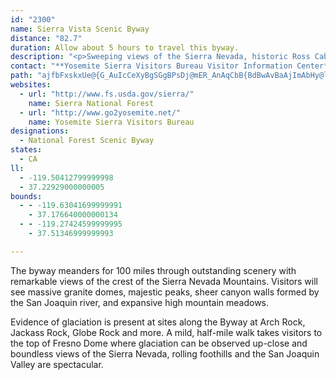 ```yaml
---
id: "2300"
name: Sierra Vista Scenic Byway
distance: "82.7"
duration: Allow about 5 hours to travel this byway.
description: "<p>Sweeping views of the Sierra Nevada, historic Ross Cabin, geologic features such as Fuller Buttes, Balloon Dome and Globe Rock, estuaries at Jackass Meadow, access to the John Muir and Ansel Adams wilderness areas, the cultural values experienced at the Sierra Mono Indian Museum; all on a 90 mile loop just outside Yosemite National Park. Add a side trip to the exact geographic center of California or Nelder Grove of Giant Sequoias. Welcome to the Sierra Vista Scenic Byway.</p>"
contact: "**Yosemite Sierra Visitors Bureau Visitor Information Center**  \n 559-683-4636  \n [Send E-mail](mailto:ysvb@yosemitethisyear.com )  \n\n"
path: "ajfbFxskxUe@{G_AuIcCeXyBgSGgBPsDj@mER_AnAqCbB{BdBwAvBaAjImAbHy@lACrC\\rCFlFIrFeAvEsBpGeAn@e@bAsAlJuU~@uEXs@~@sAnAk@pAYlCEtAY|AKjGkCp@OvD@~@Mn@YtNgNfD{DpCmEhGoL~AwBrBgBn@Yh@QzCGzBk@vCgA`A_AtCmEfA}@|ViGnCSdC?|CKvHoLfDsD~@s@f@kBPeEDiDs@gEDWXa@bBEhBLnBx@^Gv@c@hB{AdB_@jD~Ad@SReBDgGnAmCl@mFxAgGj@kAr@s@bD_B\\g@t@eEXu@Xo@^[n@c@`HAPK^{@X}BpBgF^aBnAmIDaBKsAHo@n@wB~B_M\\a@nAQbEmExA_DpAmBRmASaEeAsCKkBgB_FgEmBm@Ka@[EeAReDIa@oBuGs@e@u@gAy@IsBvAyBz@mA~Ae@Xo@BWOUm@?_@`@{AP_BEqAYy@oAsA}@g@m@M{CUYIgD_C}@E_Bd@o@EKMIWDa@N]|@y@z@gBHy@NQR?ZPRd@bAxAdAd@r@@x@KbBeAZULe@d@_Dh@aBYkAsDmCo@q@qCmDe@_Ai@}EYi@o@s@_@sAOkACgAN_AH{AEk@e@gB}CgDcAWy@eAOm@EeAC_AHyAUm@}AaAIQK_@OyB_@eAw@a@iDDiAZcBjAYdAE`CKx@Yp@_@r@qDxE}@Ro@CoD}@yAKiCZmBb@gAOiFuB}@k@mEa@a@Kw@a@kCsFc@c@sBe@uJgAo@{@Qo@DqFSq@[m@YW}EuCmAeBUk@s@yCaAiFm@eFIuKmCuHcB_Dk@q@mDwL}BeDwEmB_BeAe@y@aLw^YyATuEIy@iA{EUwEEs[_A{MgBuO_AyD}A{@YWUa@s@uLUeAe@eA}@s@{F_DiBsAcCuHsA_MG}BhBcHH}@V{QF_PTiAnCgGlAwBdBaB`AsAZcA\\gD@gB[sBYw@gF{Gg@u@Mq@CyALsCzBcPBm@Y}Aq@_C}@cB_BqBcAYwBYcAD}FjCeAt@}E~EwAf@uC^cAdAo@`CiAxCyBpDw@l@k@RyAJeI_Co@?u@PgBbAgEbDeA`@i@v@Qh@m@~Ei@~@gBlBeC~Ac@f@{@~BsA~EmAtAe@DqBrA_AvAuCfCc@rBiAjAu@XyAMi@Qg@_@{AqBs@_@yBUyA?m@D_@RyBrB_Af@sAb@yARmDJ_@CsC{@gIeGcAgAcCmEcEeE}B{CgBgBkA_B_AmBcAeE_@uDAkAd@yDDw@W}Do@yEA}ADyAhAcOCgB[uCu@cBcAoAwBwAmBgAoBw@o@MoA`@o@j@g@fAQbAi@bEo@nASNu@Vc@@qHOiE]c@Ho@f@o@~A?lAI^Yf@s@d@eArBe@\\cBXg@l@aAxBsBhB_@tAD`@b@tAIt@i@^_@Cs@[yHIs@d@}BvBo@`Ai@xAc@Xe@J]Ii@u@eBmGCsAKS_Ck@Sg@Mu@AiDa@YaAwAIyC_@cAyAyBcAwBcAdDkAlAs@dDOrBORk@Xu@x@W~@SlBHd@n@x@xApAh@|CHbBSrB?XlAlC@l@QfB]p@{LFi@HcAz@[?cAa@SFa@d@]Lo@AmAcAk@Di@Ry@jAOdBi@jAeAh@yBH}@YiBiBcF{@cA_Aw@_DKGoAM_BLYM]yB_@q@yFPs@Is@u@{@sCgBsHU[o@]}@Ee@\\IRo@hFMNy@RiCbE_AnB_@|By@p@yBr@Y\\ITHr@x@bCCTQ\\}AY_CsAd@sIEaEc@mASOa@EqCj@o@BiBe@sALc@Xa@dAy@`AmEh@}AzAu@Z}@t@e@xALpEWbCU`AmA`DS~Bg@vBSLOQDoL[g@SKSDk@r@}BtFi@bA_@FgBAkBf@c@d@eAnCyAfCc@VgBJq@d@o@nAa@dDuCrGiAfAcCd@o@MiAq@y@Wi@?mCnAgDh@yBbCcAf@eA\\gFpEsEAcBa@Si@Em@Ae@Jg@n@y@~@e@|@Sz@e@l@gBvBsAN_@NkAYeDPm@r@s@\\m@Zw@XuDdAyB\\sCDeBY{DUs@}D_EUm@BwAfB{Hf@sAXW~Bu@bAsC^s@vCqBd@y@Nm@b@mCtAgG\\kAd@aAX}AYuCXeJ?uDIgBY_@o@c@}FiAm@LsDdCiCzDIp@BhBIx@i@lAsDdGYv@SxAAlCOn@qAbC_EzE_AfCMGi@yB_AkBuAyAIkAYg@_@[{AUwA\\_@ZWb@UrA_AfDo@`AsAp@gBXqJl@uCJy@M_Ay@]y@A]dA}CDo@ViFMaDBq@Dk@r@_CT}A@cCQmBc@{@e@]{ASgC?aE^i@j@i@zAAdBTlAA^a@dA[^sB`BaFxBiCx@O\\M~@k@lC_@`@cAXsFSs@Vo@zAEfAdB~H?lAU^YVi@FiCCg@PSVQd@IzAU`B_@|@[P_JR_@`@q@lC}@fBMj@\\jBtClCj@t@Jn@IzBOl@SRu@ZYX]bBAd@^bCKfA_@fAw@d@e@t@CxEoArDOxBIdEK`Am@~@qFlFa@lAYXoAXy@_@g@s@UyAJo@Ak@Kk@o@gA{@?oB~@sA?U_@Uw@MmCWoAc@y@g@i@k@Ui@Ke@@i@PsAfAy@^_APy@Si@e@gC_E[Ys@G}A^u@t@_BbCs@t@mD`BiBb@s@?_A_@sDyDi@S]CaAVoA~@a@x@Kr@E~@HzIM~BSd@QZ_@RgBd@i@b@[r@gAbD{@bAYj@Sb@e@|Co@jA}Dt@UPeE`IyE`IeAfDS~Be@jA_PjQaGdAy@dAQx@WlEKn@_@v@}ExAgAr@y@VeAe@uBeDw@q@}CoAyCeBiAMoBwBs@Yi@?m@Ve@tAaB~H]d@YPiAEgEeBcBe@e@Fs@j@oBl@m@x@{A|Dm@hE?r@Rr@bBpDIr@Sj@e@Zi@HgHiC}CgB}Bu@o@I_AP}DdBcCxAiB`CcBpAiDz@cA|@c@`Ec@p@g@L}@Ko@m@IqBNaCEeBOkAg@aAaBgAqFkCoAEaAj@Wr@GVFt@z@pCBr@I~@QZ}@\\cAIsCu@sE_@YSiDyEiAg@uDEq@XiAtAo@xA]xB\\lHQfC[dAi@l@_Ad@aEl@k@t@e@hCWh@QRq@Lw@KwByBcAMiAJuBlAgB^e@Ci@Yo@y@i@{BEeBhCaFTy@?s@E_@cD{JmAsC[mACeA|BmKhAiDrA}@bB_@hAm@n@y@N_@@qAWaCo@gAa@_@cEmBoAiBI{BBy@b@sAj@q@bAs@dMGrEMjAi@h@a@f@s@XiARuA?wBWaE_@aFUsA]m@{@y@sAs@y@s@yByCi@WqIaA}Ak@a@m@SmE}AyC_CmFyA}BqAm@k@MsFEw@QeCwCw@]iFRaHoAsFOmBmAUy@@kAf@_AfHcDhCyBdAwEr@o@v@]~CdAv@SpAs@xCy@|@e@r@y@hC{Dd@WbAGdCs@l@_HH_Jm@{AoAyAiAYy@@iRnAyAQ}DkCcA[cGOu@OuKsHwDgD{@kAwBoFoAkAiCqAmDmA}AEiCNiBQmAy@kMkEuAiAc@uAoAaCgDyDiDoCs@QwHdBoLxBuBPsACqG{@yWyEkJsAkM?wBs@{AcA}@{A_@}AOmA?aADs@lCgNTyBBsCSmDiAyJyAwDy@}@eKgAo@SmDcCuDgA}AmAc@m@c@yC_A_AsAa@wJ_ByAe@_@q@KyBx@uDCsAMm@q@uAsCoDw@w@cDaBqI_D[u@Ik@EaANwCCmA_ByD_AyCo@e@kC_@eB{@Q_BCeANuA@qBLaAh@}@t@[vBE`MlA~@_@h@eAHgAOkAsDiHcAsAoAyBm@mBo@qHe@{A}AeB}@uAO_AB_ANk@R_@n@g@^Ex@D~Bl@bAm@n@_ArAgDxAsAx@iBNo@BwAg@{EA_AD{@d@sAhCiFRsADuAYuH?kBy@_FuAyDmHwMiBeCcAy@_BYqAPq@^iAJc@?y@Y_AcAgBuCy@cAmE{DiAyAa@qASuBNiPOgDo@sGCaEe@mD_@q@{I{JoAqCSiAc@iAu@{C[k@i@a@aA]aAo@w@q@y@qAYiA{BiCU{@I_ADyCMaBq@mBiAkA_Bs@aB]}AO_A?_BZuAx@cAb@iATmE\\yBf@cB|@iAz@yA~AsLzGkC`AaGv@iA^mDfBkLlHcVlJkEx@qBLe@EiFuAm@Wg@_@}CuCsGsKqAgA_HeDaI{EwFgCs@i@}E{EyBmAiBc@uJwAk@UmC_BaH{Gm@Ki@Na@r@_@fAe@rCSd@s@r@aEpCo@r@cCbGsAxG{@zBo@b@{I~AULcCrCo@Zm@JeB?w@_@UaAIsAOm@_D_G}@y@e@MiAEs@FcGxAs@FwAMQKo@}@o@W]?sBw@_G}E_FwCuEyD]Oy@I_Ab@c@n@QpA}BbIsCvEaDtGqAxBs@v@o@N{DJiDGeKXa@Tc@b@s@jAk@hAgErKI^UxHOlAg@lA{@R}DkAiBMiCJkIMi@H[j@ZdDRxCV~@R`CIdCu@tFI`BH\\TZh@\\l@JtAx@\\t@NfCYv@w@j@uAZcBPyA?_Aj@mEtFUj@Ix@DjAv@tE\\fINzIEpBIfAkCzEmCjDYlAMhDFvEI~As@nB[jE^tALvAZfAn@|@Tx@LlA?~@Sz@E~CNtDi@zTOxAgCrEsEpNK|BFtBl@xArBvCrArA~AlChArArAfCrAxDrDfJhDfLxCpSR|@n@zAr@pAvGbIvElHhEzHx@r@rD~@^l@`ExKpAfFRtBE~Gi@`EEpAp@tIF~CTrA^fDD`CR|A|BnDn@vAD`BUvDcA`DsBlCiAfDyA~BoAlDE~@VhCFpFNrANjDz@lDXfBAPwChGsC`HmAxDe@~Be@`ASxAyBxEi@tCu@|BDlBr@zDdClHIlB_B~GSz@Aj@Dl@^r@hAdAXjAElBw@fEBj@Rl@x@lBCr@O|Au@`A{F~Au@Xc@^UxA?`@Jp@v@~@d@\\hAT|D`BnAxAXpBmA`GkBtPOp@YZcNYg@f@YjA}AdEMz@Vp@Tj@rArBbFlHrBnExDfGf@vATlAIdAOb@Jh@jJfGpClAzJxCvH`D~GrDR^Ax@i@tDg@|BHdAx@`AnBrAvAdDnBEn@k@|@e@~@ExB\\bAgATq@\\KH^@~@KlBT`CnC~KxAfFpAnDbJ`SPdAPnPJp@lArB`EfAnCSvA_@nAr@T?NSl@cCx@cAnA_@rAXxChCz@rBf@pBxDxArEtAzEnCrX|UfBxBb@r@Zz@Hv@GxBOf@kBlBwD~Em@`BLzAvAvBpA`E|BdB`@x@LdBUd@s@`@}A`@UAYEYYo@mA_@YUEy@J_Ar@cAf@yB\\}@E_@Li@d@c@xABxCSfB_@d@a@RaAPyFKi@EqD}@i@VQ`@I|Ad@zA`F~I~A~BvA`AtBd@`CJnG_@fAe@nDw@rADzBMtCJn@PlCfBxDhAlBhAr@l@bCxDr@fBz@zCnIbSLdA_@fE?pAvBxGXTd@JtA?xJmBj@G`BT~QnKt@V|CdCfKnGhBbB|A|C^dBTp@dL`JjEhC~@~@n@pA@xA\\`ApGrGt@jGX`@lBdA~CfEhArCbBlJTRR@fDOxCt@xAMx@l@dCzG`DpFbAlCVlBKxAYlAA\\z@rB|@fAvGfBrAfBtApFlCtEr@f@nAPlCS`@Lr@x@r@jCJLnDxClInFbDjDtAjAvDlAnAD\\LjA~AbAz@lFp@lBD~C`Fb@d@|FxEfDfBj@~BjBnDb@vAl@p@|EzBpFfB|Dj@fGrAbD^|FSn@DpFhIdB`B|BxAnAjAr@dAbAfF`@~@b@DXRBr@MjCd@t@jDvArF`AzFD`Af@pAjBnA`Dr@v@fJzFbDPlBd@xERbA]^b@d@E~@~@tGbMrCxGxElGvFzD|DxDfDlA|F~CzAPb@h@XhBb@hHi@dDwAnEi@fA{AxGUvCPfC\\hAvC\\jBe@nABb@NlBdB^^@l@e@jBHtA|@d@bEpD~A`Cd@vB`@TZL^ArEsBfCKt@j@~@~AfB`AlErAnCfAl@H~CfAbCd@d@Vv@`AXlADpA_@~AElBNr@PhCKpBD`AJb@p@`@b@G\\c@hAOrAe@XY\\mAz@mGb@QrAQ~BHnAo@f@}@ZwDYuCo@kAe@EgADeAQCm@Re@lAGnATr@IvCEzAWn@Ux@wAr@e@~@SlBGz@LzErC~@RtBjBv@fC@l@K^YRyAPcAXyCzAgDh@o@XUl@Cv@\\hACr@u@pF?xAIz@u@dB^p@nAz@^h@b@tA`@p@b@Ib@[Ce@Qe@}@kAo@[IW?_@b@OnAFx@YVa@@eCN_B?c@Nc@XQTFRXGjBBj@vBfDn@jBSfAUl@TdCNXf@KP[?o@QgA`@q@\\Sb@HZ^SrBl@hA`Ar@Bj@UlAu@lC@t@x@r@rAXd@ERMtC_CRe@EmBOkAhAmDE{A^e@p@NVv@o@jCx@zGhAjAf@rA\\xADbAaAdCMdAE~C_@x@cAl@wAxA_C`AuAjAmA?EdA^t@x@P~ADjCjAtCXrDD~@x@~ArBKlAg@x@aARYrCsAxBBdAj@nAlAp@j@?t@a@tBeFxAe@d@Ed@Hv@KbCsAhBQh@k@~@oBX_BMwBFs@x@a@x@Pt@^x@|@r@xAX\\hCW~BvDxAl@vAG`A]lAGXf@bBp@nAF|@eAd@MlEz@nA^x@jAXrBh@dB^^hC_@xB?|@^bC^hAZdCbClAI^NXh@vBpCVxAl@zARVxBlANV\\fDZRXf@hBjE~@~@zCzDpARZPVXHx@uArDJZ`@h@bAl@\\d@XtBn@jC`@J|CLrAWh@BxAzBtBjBp@XdBP`I_@l@H~@b@nB~Ax@^jGYf@LdDjBd@FpF_AxBJrA~@Zl@NpABlDNtArBrFnCjGxAtAbBjAvB~@v@Cx@_@|@MjGz@d@GnAe@n@NbCvBr@Tx@Kb@e@h@kAt@o@zCqAzCVh@Zx@~@~@p@|@X^KbAy@d@DrC`CrAl@rAb@z@Ln@G|@w@Ts@Ly@Y{F?o@bBwEd@KnByDb@]b@Bh@pATLXKPe@NeAb@y@`@Mf@LNh@Ir@Hl@X@T[v@mBNQ`@?vBp@fJ|RXlB?~ASzAoFxMiAlB}@dAy@r@uBz@qFdBgE~AoBrAm@~@e@rBMzB[|Bm@lBqBzFsAjCcBfBgElByAX{AMuDwAeAUs@FqAbAa@|@[nCIpG_@jNIrA}@nFkApDmDnG_ArBmCtKe@~Aq@`DeBdHcBbF{@pB}BnBy@h@oEnBkA~@sFlGwAp@{Af@{DXcLJwBPe@NqAJeAh@_Al@y@dAq@fB]hB?rCx@zKIjDy@zDe@|AsC|GYpAy@`KSdB_@nAy@vA{\\|^kO|O}CrF]fAeBzD}A~DoAdCqJnKiBxCs@dBu@`Eo@hJc@fMEbROdCi@dDkA`DkBtCcDdD_BzBs@|Ae@nB"
websites:
  - url: "http://www.fs.usda.gov/sierra/"
    name: Sierra National Forest
  - url: "http://www.go2yosemite.net/"
    name: Yosemite Sierra Visitors Bureau
designations:
  - National Forest Scenic Byway
states:
  - CA
ll:
  - -119.50412799999998
  - 37.22929000000005
bounds:
  - - -119.63041699999991
    - 37.176640000000134
  - - -119.27424599999995
    - 37.51346999999993

---
```


<p>The byway meanders for 100 miles through outstanding scenery with remarkable views of the crest of the Sierra Nevada Mountains. Visitors will see massive granite domes, majestic peaks, sheer canyon walls formed by the San Joaquin river, and expansive high mountain meadows.</p><p>Evidence of glaciation is present at sites along the Byway at Arch Rock, Jackass Rock, Globe Rock and more. A mild, half-mile walk takes visitors to the top of Fresno Dome where glaciation can be observed up-close and boundless views of the Sierra Nevada, rolling foothills and the San Joaquin Valley are spectacular.</p>
